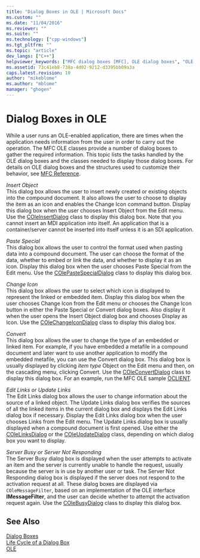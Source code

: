 ```yaml
---
title: "Dialog Boxes in OLE | Microsoft Docs"
ms.custom: ""
ms.date: "11/04/2016"
ms.reviewer: ""
ms.suite: ""
ms.technology: ["cpp-windows"]
ms.tgt_pltfrm: ""
ms.topic: "article"
dev_langs: ["C++"]
helpviewer_keywords: ["MFC dialog boxes [MFC], OLE dialog boxes", "OLE dialog boxes", "dialog boxes", "OLE dialog boxes [MFC], about OLE dialog boxes", "dialog boxes [MFC], about dialog boxes", "dialog boxes [MFC], OLE", "Insert object"]
ms.assetid: 73c41eb8-738a-4d02-9212-d3395bb09a3a
caps.latest.revision: 10
author: "mikeblome"
ms.author: "mblome"
manager: "ghogen"
---
```

# Dialog Boxes in OLE
While a user runs an OLE-enabled application, there are times when the application needs information from the user in order to carry out the operation. The MFC OLE classes provide a number of dialog boxes to gather the required information. This topic lists the tasks handled by the OLE dialog boxes and the classes needed to display those dialog boxes. For details on OLE dialog boxes and the structures used to customize their behavior, see [MFC Reference](../mfc/mfc-desktop-applications.md).  
  
 *Insert Object*  
 This dialog box allows the user to insert newly created or existing objects into the compound document. It also allows the user to choose to display the item as an icon and enables the Change Icon command button. Display this dialog box when the user chooses Insert Object from the Edit menu. Use the [COleInsertDialog](../mfc/reference/coleinsertdialog-class.md) class to display this dialog box. Note that you cannot insert an MDI application into itself. An application that is a container/server cannot be inserted into itself unless it is an SDI application.  
  
 *Paste Special*  
 This dialog box allows the user to control the format used when pasting data into a compound document. The user can choose the format of the data, whether to embed or link the data, and whether to display it as an icon. Display this dialog box when the user chooses Paste Special from the Edit menu. Use the [COlePasteSpecialDialog](../mfc/reference/colepastespecialdialog-class.md) class to display this dialog box.  
  
 *Change Icon*  
 This dialog box allows the user to select which icon is displayed to represent the linked or embedded item. Display this dialog box when the user chooses Change Icon from the Edit menu or chooses the Change Icon button in either the Paste Special or Convert dialog boxes. Also display it when the user opens the Insert Object dialog box and chooses Display as Icon. Use the [COleChangeIconDialog](../mfc/reference/colechangeicondialog-class.md) class to display this dialog box.  
  
 *Convert*  
 This dialog box allows the user to change the type of an embedded or linked item. For example, if you have embedded a metafile in a compound document and later want to use another application to modify the embedded metafile, you can use the Convert dialog box. This dialog box is usually displayed by clicking *item type* Object on the Edit menu and then, on the cascading menu, clicking Convert. Use the [COleConvertDialog](../mfc/reference/coleconvertdialog-class.md) class to display this dialog box. For an example, run the MFC OLE sample [OCLIENT](../visual-cpp-samples.md).  
  
 *Edit Links or Update Links*  
 The Edit Links dialog box allows the user to change information about the source of a linked object. The Update Links dialog box verifies the sources of all the linked items in the current dialog box and displays the Edit Links dialog box if necessary. Display the Edit Links dialog box when the user chooses Links from the Edit menu. The Update Links dialog box is usually displayed when a compound document is first opened. Use either the [COleLinksDialog](../mfc/reference/colelinksdialog-class.md) or the [COleUpdateDialog](../mfc/reference/coleupdatedialog-class.md) class, depending on which dialog box you want to display.  
  
 *Server Busy or Server Not Responding*  
 The Server Busy dialog box is displayed when the user attempts to activate an item and the server is currently unable to handle the request, usually because the server is in use by another user or task. The Server Not Responding dialog box is displayed if the server does not respond to the activation request at all. These dialog boxes are displayed via `COleMessageFilter`, based on an implementation of the OLE interface **IMessageFilter**, and the user can decide whether to attempt the activation request again. Use the [COleBusyDialog](../mfc/reference/colebusydialog-class.md) class to display this dialog box.  
  
## See Also  
 [Dialog Boxes](../mfc/dialog-boxes.md)   
 [Life Cycle of a Dialog Box](../mfc/life-cycle-of-a-dialog-box.md)   
 [OLE](../mfc/ole-in-mfc.md)

